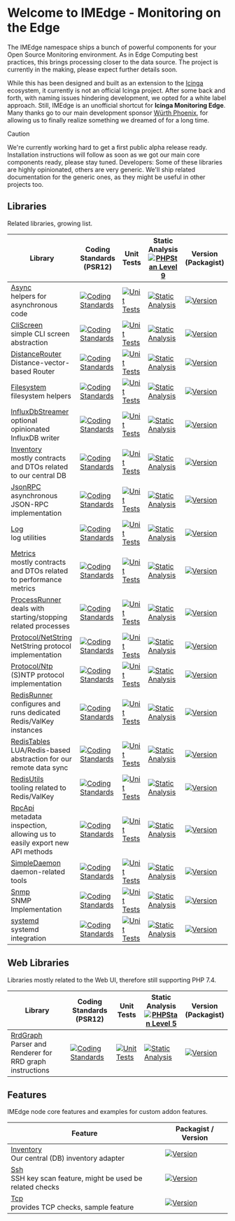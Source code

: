 Welcome to IMEdge - Monitoring on the Edge
==========================================

The IMEdge namespace ships a bunch of powerful components for your Open Source Monitoring environment.
As in Edge Computing best practices, this brings processing closer to the data source. The project is
currently in the making, please expect further details soon.

While this has been designed and built as an extension to the [Icinga](https://icinga.com) ecosystem,
it currently is not an official Icinga project. After some back and forth, with naming issues hindering
development, we opted for a white label approach. Still, IMEdge is an unofficial shortcut for **Icinga
Monitoring Edge**. Many thanks go to our main development sponsor [Würth Phoenix](https://www.wuerth-phoenix.com/de/produkt/unified-monitoring/),
for allowing us to finally realize something we dreamed of for a long time.

> [!CAUTION]
> We're currently working hard to get a first public alpha release ready. Installation instructions
> will follow as soon as we got our main core components ready, please stay tuned. Developers: Some of
> these libraries are highly opinionated, others are very generic. We'll ship related documentation for
> the generic ones, as they might be useful in other projects too.

Libraries
---------

Related libraries, growing list.

| Library                                                                                                             | Coding Standards<br />(PSR12)                                                                                                                                                                             | Unit Tests                                                                                                                                                                              | Static Analysis<br />[![PHPStan Level 9](https://img.shields.io/badge/PHPStan-level%209-brightgreen.svg?style=flat)](https://phpstan.org/)                                                             | Version<br />(Packagist)                                                                                                         |
|---------------------------------------------------------------------------------------------------------------------|-----------------------------------------------------------------------------------------------------------------------------------------------------------------------------------------------------------|-----------------------------------------------------------------------------------------------------------------------------------------------------------------------------------------|--------------------------------------------------------------------------------------------------------------------------------------------------------------------------------------------------------|----------------------------------------------------------------------------------------------------------------------------------|
| [Async](https://github.com/im-edge/async)<br />helpers for asynchronous code                                        | [![Coding Standards](https://github.com/im-edge/async/actions/workflows/CodingStandards.yml/badge.svg)](https://github.com/im-edge/async/actions/workflows/CodingStandards.yml)                           | [![Unit Tests](https://github.com/im-edge/async/actions/workflows/UnitTests.yml/badge.svg)](https://github.com/im-edge/async/actions/workflows/UnitTests.yml)                           | [![Static Analysis](https://github.com/im-edge/async/actions/workflows/StaticAnalysis.yml/badge.svg)](https://github.com/im-edge/async/actions/workflows/StaticAnalysis.yml)                           | [![Version](https://poser.pugx.org/imedge/async/version)](https://packagist.org/packages/imedge/async)                           |
| [CliScreen](https://github.com/im-edge/cli-screen)<br />simple CLI screen abstraction                               | [![Coding Standards](https://github.com/im-edge/cli-screen/actions/workflows/CodingStandards.yml/badge.svg)](https://github.com/im-edge/cli-screen/actions/workflows/CodingStandards.yml)                 | [![Unit Tests](https://github.com/im-edge/cli-screen/actions/workflows/UnitTests.yml/badge.svg)](https://github.com/im-edge/cli-screen/actions/workflows/UnitTests.yml)                 | [![Static Analysis](https://github.com/im-edge/cli-screen/actions/workflows/StaticAnalysis.yml/badge.svg)](https://github.com/im-edge/cli-screen/actions/workflows/StaticAnalysis.yml)                 | [![Version](https://poser.pugx.org/imedge/cli-screen/version)](https://packagist.org/packages/imedge/cli-screen)                 |
| [DistanceRouter](https://github.com/im-edge/distance-router)<br />Distance-vector-based Router                      | [![Coding Standards](https://github.com/im-edge/distance-router/actions/workflows/CodingStandards.yml/badge.svg)](https://github.com/im-edge/distance-router/actions/workflows/CodingStandards.yml)       | [![Unit Tests](https://github.com/im-edge/distance-router/actions/workflows/UnitTests.yml/badge.svg)](https://github.com/im-edge/distance-router/actions/workflows/UnitTests.yml)       | [![Static Analysis](https://github.com/im-edge/distance-router/actions/workflows/StaticAnalysis.yml/badge.svg)](https://github.com/im-edge/distance-router/actions/workflows/StaticAnalysis.yml)       | [![Version](https://poser.pugx.org/imedge/distance-router/version)](https://packagist.org/packages/imedge/distance-router)       |
| [Filesystem](https://github.com/im-edge/filesystem)<br />filesystem helpers                                         | [![Coding Standards](https://github.com/im-edge/filesystem/actions/workflows/CodingStandards.yml/badge.svg)](https://github.com/im-edge/filesystem/actions/workflows/CodingStandards.yml)                 | [![Unit Tests](https://github.com/im-edge/filesystem/actions/workflows/UnitTests.yml/badge.svg)](https://github.com/im-edge/filesystem/actions/workflows/UnitTests.yml)                 | [![Static Analysis](https://github.com/im-edge/filesystem/actions/workflows/StaticAnalysis.yml/badge.svg)](https://github.com/im-edge/filesystem/actions/workflows/StaticAnalysis.yml)                 | [![Version](https://poser.pugx.org/imedge/filesystem/version)](https://packagist.org/packages/imedge/filesystem)                 |
| [InfluxDbStreamer](https://github.com/im-edge/influxdb-streamer)<br />optional opinionated InfluxDB writer          | [![Coding Standards](https://github.com/im-edge/influxdb-streamer/actions/workflows/CodingStandards.yml/badge.svg)](https://github.com/im-edge/influxdb-streamer/actions/workflows/CodingStandards.yml)   | [![Unit Tests](https://github.com/im-edge/influxdb-streamer/actions/workflows/UnitTests.yml/badge.svg)](https://github.com/im-edge/influxdb-streamer/actions/workflows/UnitTests.yml)   | [![Static Analysis](https://github.com/im-edge/influxdb-streamer/actions/workflows/StaticAnalysis.yml/badge.svg)](https://github.com/im-edge/influxdb-streamer/actions/workflows/StaticAnalysis.yml)   | [![Version](https://poser.pugx.org/imedge/influxdb-streamer/version)](https://packagist.org/packages/imedge/influxdb-streamer)   |
| [Inventory](https://github.com/im-edge/inventory)<br />mostly contracts and DTOs related to our central DB          | [![Coding Standards](https://github.com/im-edge/inventory/actions/workflows/CodingStandards.yml/badge.svg)](https://github.com/im-edge/inventory/actions/workflows/CodingStandards.yml)                   | [![Unit Tests](https://github.com/im-edge/inventory/actions/workflows/UnitTests.yml/badge.svg)](https://github.com/im-edge/inventory/actions/workflows/UnitTests.yml)                   | [![Static Analysis](https://github.com/im-edge/inventory/actions/workflows/StaticAnalysis.yml/badge.svg)](https://github.com/im-edge/inventory/actions/workflows/StaticAnalysis.yml)                   | [![Version](https://poser.pugx.org/imedge/inventory/version)](https://packagist.org/packages/imedge/inventory)                   |
| [JsonRPC](https://github.com/im-edge/jsonrpc)<br />asynchronous JSON-RPC implementation                             | [![Coding Standards](https://github.com/im-edge/jsonrpc/actions/workflows/CodingStandards.yml/badge.svg)](https://github.com/im-edge/jsonrpc/actions/workflows/CodingStandards.yml)                       | [![Unit Tests](https://github.com/im-edge/jsonrpc/actions/workflows/UnitTests.yml/badge.svg)](https://github.com/im-edge/jsonrpc/actions/workflows/UnitTests.yml)                       | [![Static Analysis](https://github.com/im-edge/jsonrpc/actions/workflows/StaticAnalysis.yml/badge.svg)](https://github.com/im-edge/jsonrpc/actions/workflows/StaticAnalysis.yml)                       | [![Version](https://poser.pugx.org/imedge/jsonrpc/version)](https://packagist.org/packages/imedge/jsonrpc)                       |
| [Log](https://github.com/im-edge/log)<br />log utilities                                                            | [![Coding Standards](https://github.com/im-edge/log/actions/workflows/CodingStandards.yml/badge.svg)](https://github.com/im-edge/log/actions/workflows/CodingStandards.yml)                               | [![Unit Tests](https://github.com/im-edge/log/actions/workflows/UnitTests.yml/badge.svg)](https://github.com/im-edge/log/actions/workflows/UnitTests.yml)                               | [![Static Analysis](https://github.com/im-edge/log/actions/workflows/StaticAnalysis.yml/badge.svg)](https://github.com/im-edge/log/actions/workflows/StaticAnalysis.yml)                               | [![Version](https://poser.pugx.org/imedge/log/version)](https://packagist.org/packages/imedge/log)                               |
| [Metrics](https://github.com/im-edge/metrics)<br />mostly contracts and DTOs related to performance metrics         | [![Coding Standards](https://github.com/im-edge/metrics/actions/workflows/CodingStandards.yml/badge.svg)](https://github.com/im-edge/metrics/actions/workflows/CodingStandards.yml)                       | [![Unit Tests](https://github.com/im-edge/metrics/actions/workflows/UnitTests.yml/badge.svg)](https://github.com/im-edge/metrics/actions/workflows/UnitTests.yml)                       | [![Static Analysis](https://github.com/im-edge/metrics/actions/workflows/StaticAnalysis.yml/badge.svg)](https://github.com/im-edge/metrics/actions/workflows/StaticAnalysis.yml)                       | [![Version](https://poser.pugx.org/imedge/metrics/version)](https://packagist.org/packages/imedge/metrics)                       |
| [ProcessRunner](https://github.com/im-edge/process-runner)<br />deals with starting/stopping related processes      | [![Coding Standards](https://github.com/im-edge/process-runner/actions/workflows/CodingStandards.yml/badge.svg)](https://github.com/im-edge/process-runner/actions/workflows/CodingStandards.yml)         | [![Unit Tests](https://github.com/im-edge/process-runner/actions/workflows/UnitTests.yml/badge.svg)](https://github.com/im-edge/process-runner/actions/workflows/UnitTests.yml)         | [![Static Analysis](https://github.com/im-edge/process-runner/actions/workflows/StaticAnalysis.yml/badge.svg)](https://github.com/im-edge/process-runner/actions/workflows/StaticAnalysis.yml)         | [![Version](https://poser.pugx.org/imedge/process-runner/version)](https://packagist.org/packages/imedge/process-runner)         |
| [Protocol/NetString](https://github.com/im-edge/protocol-netstring)<br />NetString protocol implementation          | [![Coding Standards](https://github.com/im-edge/protocol-netstring/actions/workflows/CodingStandards.yml/badge.svg)](https://github.com/im-edge/protocol-netstring/actions/workflows/CodingStandards.yml) | [![Unit Tests](https://github.com/im-edge/protocol-netstring/actions/workflows/UnitTests.yml/badge.svg)](https://github.com/im-edge/protocol-netstring/actions/workflows/UnitTests.yml) | [![Static Analysis](https://github.com/im-edge/protocol-netstring/actions/workflows/StaticAnalysis.yml/badge.svg)](https://github.com/im-edge/protocol-netstring/actions/workflows/StaticAnalysis.yml) | [![Version](https://poser.pugx.org/imedge/protocol-netstring/version)](https://packagist.org/packages/imedge/protocol-netstring) |
| [Protocol/Ntp](https://github.com/im-edge/protocol-ntp)<br />(S)NTP protocol implementation                         | [![Coding Standards](https://github.com/im-edge/protocol-ntp/actions/workflows/CodingStandards.yml/badge.svg)](https://github.com/im-edge/protocol-ntp/actions/workflows/CodingStandards.yml)             | [![Unit Tests](https://github.com/im-edge/protocol-ntp/actions/workflows/UnitTests.yml/badge.svg)](https://github.com/im-edge/protocol-ntp/actions/workflows/UnitTests.yml)             | [![Static Analysis](https://github.com/im-edge/protocol-ntp/actions/workflows/StaticAnalysis.yml/badge.svg)](https://github.com/im-edge/protocol-ntp/actions/workflows/StaticAnalysis.yml)             | [![Version](https://poser.pugx.org/imedge/protocol-ntp/version)](https://packagist.org/packages/imedge/protocol-ntp)             |
| [RedisRunner](https://github.com/im-edge/redis-runner)<br />configures and runs dedicated Redis/ValKey instances    | [![Coding Standards](https://github.com/im-edge/redis-runner/actions/workflows/CodingStandards.yml/badge.svg)](https://github.com/im-edge/redis-runner/actions/workflows/CodingStandards.yml)             | [![Unit Tests](https://github.com/im-edge/redis-runner/actions/workflows/UnitTests.yml/badge.svg)](https://github.com/im-edge/redis-runner/actions/workflows/UnitTests.yml)             | [![Static Analysis](https://github.com/im-edge/redis-runner/actions/workflows/StaticAnalysis.yml/badge.svg)](https://github.com/im-edge/redis-runner/actions/workflows/StaticAnalysis.yml)             | [![Version](https://poser.pugx.org/imedge/redis-runner/version)](https://packagist.org/packages/imedge/redis-runner)             |
| [RedisTables](https://github.com/im-edge/redis-tables)<br />LUA/Redis-based abstraction for our remote data sync    | [![Coding Standards](https://github.com/im-edge/redis-tables/actions/workflows/CodingStandards.yml/badge.svg)](https://github.com/im-edge/redis-tables/actions/workflows/CodingStandards.yml)             | [![Unit Tests](https://github.com/im-edge/redis-tables/actions/workflows/UnitTests.yml/badge.svg)](https://github.com/im-edge/redis-tables/actions/workflows/UnitTests.yml)             | [![Static Analysis](https://github.com/im-edge/redis-tables/actions/workflows/StaticAnalysis.yml/badge.svg)](https://github.com/im-edge/redis-tables/actions/workflows/StaticAnalysis.yml)             | [![Version](https://poser.pugx.org/imedge/redis-tables/version)](https://packagist.org/packages/imedge/redis-tables)             |
| [RedisUtils](https://github.com/im-edge/redis-utils)<br />tooling related to Redis/ValKey                           | [![Coding Standards](https://github.com/im-edge/redis-utils/actions/workflows/CodingStandards.yml/badge.svg)](https://github.com/im-edge/redis-utils/actions/workflows/CodingStandards.yml)               | [![Unit Tests](https://github.com/im-edge/redis-utils/actions/workflows/UnitTests.yml/badge.svg)](https://github.com/im-edge/redis-utils/actions/workflows/UnitTests.yml)               | [![Static Analysis](https://github.com/im-edge/redis-utils/actions/workflows/StaticAnalysis.yml/badge.svg)](https://github.com/im-edge/redis-utils/actions/workflows/StaticAnalysis.yml)               | [![Version](https://poser.pugx.org/imedge/redis-utils/version)](https://packagist.org/packages/imedge/redis-utils)               |
| [RpcApi](https://github.com/im-edge/rpc-api)<br />metadata inspection, allowing us to easily export new API methods | [![Coding Standards](https://github.com/im-edge/rpc-api/actions/workflows/CodingStandards.yml/badge.svg)](https://github.com/im-edge/rpc-api/actions/workflows/CodingStandards.yml)                       | [![Unit Tests](https://github.com/im-edge/rpc-api/actions/workflows/UnitTests.yml/badge.svg)](https://github.com/im-edge/rpc-api/actions/workflows/UnitTests.yml)                       | [![Static Analysis](https://github.com/im-edge/rpc-api/actions/workflows/StaticAnalysis.yml/badge.svg)](https://github.com/im-edge/rpc-api/actions/workflows/StaticAnalysis.yml)                       | [![Version](https://poser.pugx.org/imedge/rpc-api/version)](https://packagist.org/packages/imedge/rpc-api)                       |
| [SimpleDaemon](https://github.com/im-edge/simple-daemon)<br />daemon-related tools                                  | [![Coding Standards](https://github.com/im-edge/simple-daemon/actions/workflows/CodingStandards.yml/badge.svg)](https://github.com/im-edge/simple-daemon/actions/workflows/CodingStandards.yml)           | [![Unit Tests](https://github.com/im-edge/simple-daemon/actions/workflows/UnitTests.yml/badge.svg)](https://github.com/im-edge/simple-daemon/actions/workflows/UnitTests.yml)           | [![Static Analysis](https://github.com/im-edge/simple-daemon/actions/workflows/StaticAnalysis.yml/badge.svg)](https://github.com/im-edge/simple-daemon/actions/workflows/StaticAnalysis.yml)           | [![Version](https://poser.pugx.org/imedge/simple-daemon/version)](https://packagist.org/packages/imedge/simple-daemon)           |
| [Snmp](https://github.com/im-edge/snmp)<br />SNMP Implementation                                                    | [![Coding Standards](https://github.com/im-edge/snmp/actions/workflows/CodingStandards.yml/badge.svg)](https://github.com/im-edge/snmp/actions/workflows/CodingStandards.yml)                             | [![Unit Tests](https://github.com/im-edge/snmp/actions/workflows/UnitTests.yml/badge.svg)](https://github.com/im-edge/snmp/actions/workflows/UnitTests.yml)                             | [![Static Analysis](https://github.com/im-edge/snmp/actions/workflows/StaticAnalysis.yml/badge.svg)](https://github.com/im-edge/snmp/actions/workflows/StaticAnalysis.yml)                             | [![Version](https://poser.pugx.org/imedge/snmp/version)](https://packagist.org/packages/imedge/snmp)                             |
| [systemd](https://github.com/im-edge/systemd)<br />systemd integration                                              | [![Coding Standards](https://github.com/im-edge/systemd/actions/workflows/CodingStandards.yml/badge.svg)](https://github.com/im-edge/systemd/actions/workflows/CodingStandards.yml)                       | [![Unit Tests](https://github.com/im-edge/systemd/actions/workflows/UnitTests.yml/badge.svg)](https://github.com/im-edge/systemd/actions/workflows/UnitTests.yml)                       | [![Static Analysis](https://github.com/im-edge/systemd/actions/workflows/StaticAnalysis.yml/badge.svg)](https://github.com/im-edge/systemd/actions/workflows/StaticAnalysis.yml)                       | [![Version](https://poser.pugx.org/imedge/systemd/version)](https://packagist.org/packages/imedge/systemd)                       |

Web Libraries
-------------

Libraries mostly related to the Web UI, therefore still supporting PHP 7.4.

| Library                                                                                            | Coding Standards<br />(PSR12)                                                                                                                                                         | Unit Tests                                                                                                                                                          | Static Analysis<br />[![PHPStan Level 5](https://img.shields.io/badge/PHPStan-level%205-brightgreen.svg?style=flat)](https://phpstan.org/)                                         | Version<br />(Packagist)                                                                                     |
|----------------------------------------------------------------------------------------------------|---------------------------------------------------------------------------------------------------------------------------------------------------------------------------------------|---------------------------------------------------------------------------------------------------------------------------------------------------------------------|------------------------------------------------------------------------------------------------------------------------------------------------------------------------------------|--------------------------------------------------------------------------------------------------------------|
| [RrdGraph](https://github.com/im-edge/rrdtool)<br />Parser and Renderer for RRD graph instructions | [![Coding Standards](https://github.com/im-edge/rrdgraph/actions/workflows/CodingStandards.yml/badge.svg)](https://github.com/im-edge/rrdgraph/actions/workflows/CodingStandards.yml) | [![Unit Tests](https://github.com/im-edge/rrdgraph/actions/workflows/UnitTests.yml/badge.svg)](https://github.com/im-edge/rrdgraph/actions/workflows/UnitTests.yml) | [![Static Analysis](https://github.com/im-edge/rrdgraph/actions/workflows/StaticAnalysis.yml/badge.svg)](https://github.com/im-edge/rrdgraph/actions/workflows/StaticAnalysis.yml) | [![Version](https://poser.pugx.org/imedge/rrdgraph/version)](https://packagist.org/packages/imedge/rrdgraph) |

Features
--------

IMEdge node core features and examples for custom addon features.

| Feature                                                                                                  | Packagist / Version                                                                                                            |
|----------------------------------------------------------------------------------------------------------|--------------------------------------------------------------------------------------------------------------------------------|
| [Inventory](https://github.com/im-edge/inventory-feature)<br />Our central (DB) inventory adapter        | [![Version](https://poser.pugx.org/imedge/inventory-feature/version)](https://packagist.org/packages/imedge/inventory-feature) |
| [Ssh](https://github.com/im-edge/ssh-feature)<br />SSH key scan feature, might be used be related checks | [![Version](https://poser.pugx.org/imedge/ssh-feature/version)](https://packagist.org/packages/imedge/ssh-feature)             |
| [Tcp](https://github.com/im-edge/tcp-feature)<br />provides TCP checks, sample feature                   | [![Version](https://poser.pugx.org/imedge/tcp-feature/version)](https://packagist.org/packages/imedge/tcp-feature)             |

